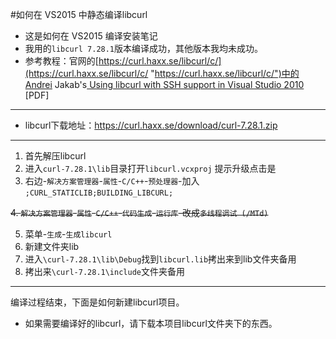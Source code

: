 #如何在 VS2015 中静态编译libcurl
- 这是如何在 VS2015 编译安装笔记
- 我用的`libcurl 7.28.1`版本编译成功，其他版本我均未成功。
- 参考教程：官网的[https://curl.haxx.se/libcurl/c/](https://curl.haxx.se/libcurl/c/ "https://curl.haxx.se/libcurl/c/")中的Andrei Jakab's[ Using libcurl with SSH support in Visual Studio 2010](https://curl.haxx.se/libcurl/c/Using-libcurl-with-SSH-support-in-Visual-Studio-2010.pdf " Using libcurl with SSH support in Visual Studio 2010") [PDF]

------------

- libcurl下载地址：https://curl.haxx.se/download/curl-7.28.1.zip


------------
1. 首先解压libcurl
2. 进入`curl-7.28.1\lib`目录打开`libcurl.vcxproj`
   提示升级点击是
3. 右边-`解决方案管理器`-`属性`-`C/C++`-`预处理器`-加入 `;CURL_STATICLIB;BUILDING_LIBCURL;`

<del> 4. `解决方案管理器`-`属性`-`C/C++`-`代码生成`-`运行库`-改成`多线程调试 (/MTd)` </del>

5. 菜单-`生成`-`生成libcurl`
6. 新建文件夹lib 
7. 进入`\curl-7.28.1\lib\Debug`找到`libcurl.lib`拷出来到lib文件夹备用
8. 拷出来`\curl-7.28.1\include`文件夹备用

------------

编译过程结束，下面是如何新建libcurl项目。
- 如果需要编译好的libcurl，请下载本项目libcurl文件夹下的东西。
